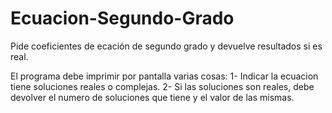 # Ecuacion-Segundo-Grado
Pide coeficientes de ecación de segundo grado y devuelve resultados si es real.

El programa debe imprimir por pantalla varias cosas:
  1- Indicar la ecuacion tiene soluciones reales o complejas.
  2- Si las soluciones son reales, debe devolver el numero de soluciones que tiene y el valor de las mismas.
